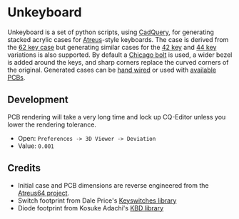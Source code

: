 # Unkeyboard

Unkeyboard is a set of python scripts, using [CadQuery](https://cadquery.readthedocs.io/), for generating stacked acrylic cases for [Atreus](https://github.com/profet23/atreus62)-style keyboards. The case is derived from the [62 key case](https://github.com/profet23/atreus62) but generating similar cases for the [42 key](https://atreus.technomancy.us/) and [44 key](https://shop.keyboard.io/products/keyboardio-atreus) variations is also supported. By default a [Chicago bolt](https://en.wikipedia.org/wiki/Sex_bolt) is used, a wider bezel is added around the keys, and sharp corners replace the curved corners of the original. Generated cases can be [hand wired](https://beta.docs.qmk.fm/using-qmk/guides/keyboard-building/hand_wire) or used with [available PCBs](https://shop.profetkeyboards.com/product/atreus62-pcb).

## Development

PCB rendering will take a very long time and lock up CQ-Editor unless you lower the rendering tolerance.

* Open: `Preferences -> 3D Viewer -> Deviation`
* Value: `0.001`

## Credits

* Initial case and PCB dimensions are reverse engineered from the [Atreus64 project](https://github.com/profet23/atreus62).
* Switch footprint from Dale Price's [Keyswitches library](https://github.com/daprice/keyswitches.pretty)
* Diode footprint from Kosuke Adachi's [KBD library](https://github.com/foostan/kbd)
